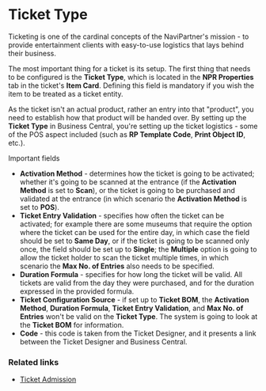 # Ticket Type

Ticketing is one of the cardinal concepts of the NaviPartner's mission - to provide entertainment clients with easy-to-use logistics that lays behind their business. 

The most important thing for a ticket is its setup. The first thing that needs to be configured is the **Ticket Type**, which is located in the **NPR Properties** tab in the ticket's **Item Card**.  Defining this field is mandatory if you wish the item to be treated as a ticket entity. 

As the ticket isn't an actual product, rather an entry into that "product", you need to establish how that product will be handed over. By setting up the **Ticket Type** in Business Central, you're setting up the ticket logistics - some of the POS aspect included (such as **RP Template Code**, **Print Object ID**, etc.).

Important fields

- **Activation Method** - determines how the ticket is going to be activated; whether it's going to be scanned at the entrance (if the **Activation Method** is set to **Scan**), or the ticket is going to be purchased and validated at the entrance (in which scenario the **Activation Method** is set to **POS**).
- **Ticket Entry Validation** - specifies how often the ticket can be activated; for example there are some museums that require the option where the ticket can be used for the entire day, in which case the field should be set to **Same Day**, or if the ticket is going to be scanned only once, the field should be set up to **Single**; the **Multiple** option is going to allow the ticket holder to scan the ticket multiple times, in which scenario the **Max No. of Entries** also needs to be specified.
- **Duration Formula** - specifies for how long the ticket will be valid. All tickets are valid from the day they were purchased, and for the duration expressed in the provided formula.
- **Ticket Configuration Source** - if set up to **Ticket BOM**, the **Activation Method**, **Duration Formula**, **Ticket Entry Validation**, and **Max No. of Entries** won't be valid on the **Ticket Type**. The system is going to look at the **Ticket BOM** for information. 
- **Code** - this code is taken from the Ticket Designer, and it presents a link between the Ticket Designer and Business Central.

### Related links

- [Ticket Admission](../../entertainment/ticket/explanation/admission.md)

